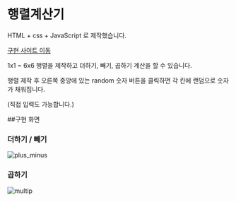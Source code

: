 # 행렬계산기

HTML + css + JavaScript 로 제작했습니다.

[구현 사이트 이동](https://jyeon-matrix.netlify.app/)

1x1 ~ 6x6 행렬을 제작하고 더하기, 빼기, 곱하기 계산을 할 수 있습니다.

행렬 제작 후 오른쪽 중앙에 있는 random 숫자 버튼을 클릭하면 각 칸에 랜덤으로 숫자가 채워집니다.

(직접 입력도 가능합니다.)

##구현 화면
### 더하기 / 빼기
![plus_minus](https://github.com/doryJyeon/matrix/assets/125242321/453a9bc7-f18a-47c0-a9d6-092e2b499ff3)

### 곱하기
![multip](https://github.com/doryJyeon/matrix/assets/125242321/85eb3089-8beb-4615-bc60-2295351ccfee)
